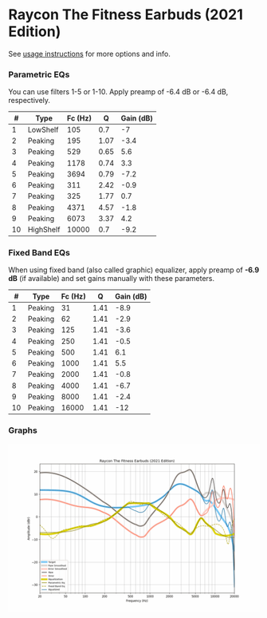 # Raycon The Fitness Earbuds (2021 Edition)
See [usage instructions](https://github.com/jaakkopasanen/AutoEq#usage) for more options and info.

### Parametric EQs
You can use filters 1-5 or 1-10. Apply preamp of -6.4 dB or -6.4 dB, respectively.

|   # | Type      |   Fc (Hz) |    Q |   Gain (dB) |
|-----|-----------|-----------|------|-------------|
|   1 | LowShelf  |       105 | 0.7  |        -7   |
|   2 | Peaking   |       195 | 1.07 |        -3.4 |
|   3 | Peaking   |       529 | 0.65 |         5.6 |
|   4 | Peaking   |      1178 | 0.74 |         3.3 |
|   5 | Peaking   |      3694 | 0.79 |        -7.2 |
|   6 | Peaking   |       311 | 2.42 |        -0.9 |
|   7 | Peaking   |       325 | 1.77 |         0.7 |
|   8 | Peaking   |      4371 | 4.57 |        -1.8 |
|   9 | Peaking   |      6073 | 3.37 |         4.2 |
|  10 | HighShelf |     10000 | 0.7  |        -9.2 |

### Fixed Band EQs
When using fixed band (also called graphic) equalizer, apply preamp of **-6.9 dB** (if available) and set gains manually with these parameters.

|   # | Type    |   Fc (Hz) |    Q |   Gain (dB) |
|-----|---------|-----------|------|-------------|
|   1 | Peaking |        31 | 1.41 |        -8.9 |
|   2 | Peaking |        62 | 1.41 |        -2.9 |
|   3 | Peaking |       125 | 1.41 |        -3.6 |
|   4 | Peaking |       250 | 1.41 |        -0.5 |
|   5 | Peaking |       500 | 1.41 |         6.1 |
|   6 | Peaking |      1000 | 1.41 |         5.5 |
|   7 | Peaking |      2000 | 1.41 |        -0.8 |
|   8 | Peaking |      4000 | 1.41 |        -6.7 |
|   9 | Peaking |      8000 | 1.41 |        -2.4 |
|  10 | Peaking |     16000 | 1.41 |       -12   |

### Graphs
![](./Raycon%20The%20Fitness%20Earbuds%20(2021%20Edition).png)
